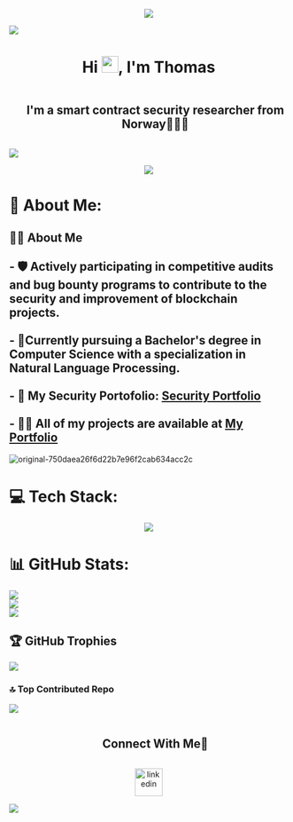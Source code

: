 <!--profile visit count-->
<div align="center">
  
[![](https://visitcount.itsvg.in/api?id=ThomasHeim11&icon=3&color=6)](https://visitcount.itsvg.in)
  
</div>

<!--horizontal divider(gradiant)-->

<img src="https://user-images.githubusercontent.com/73097560/115834477-dbab4500-a447-11eb-908a-139a6edaec5c.gif">

<h1 align="center">Hi <img src="https://raw.githubusercontent.com/MartinHeinz/MartinHeinz/master/wave.gif" width="30px">, I'm Thomas</h1>
<!--h2 without bottom border-->
<div id="user-content-toc">
  <ul align="center">
    <summary><h2 style="display: inline-block">I'm a smart contract security researcher from Norway👨🏻‍💻</h2></summary>
  </ul>
</div>

<!--horizontal divider(gradiant)-->
<img src="https://user-images.githubusercontent.com/73097560/115834477-dbab4500-a447-11eb-908a-139a6edaec5c.gif">


<p align="center">
  <img src="https://github.com/ThomasHeim11/badges/assets/106417552/563d8a3d-58d0-487d-8acb-d0c62283b687"
>
</p>

# 💫 About Me:
## 🙋‍♂️ About Me<br><br>- 🛡️ Actively participating in competitive audits and bug bounty programs to contribute to the security and improvement of blockchain projects.<br><br>- 🌱Currently pursuing a Bachelor's degree in Computer Science with a specialization in Natural Language Processing.<br><br>-  🎊 My Security Portofolio: **[Security Portfolio](https://github.com/ThomasHeim11/Smart-Contract-Security-Portfolio)** <br><br>- 👨‍💻 All of my projects are available at **[My Portfolio](https://thomasheim.netlify.app/)**

![original-750daea26f6d22b7e96f2cab634acc2c](https://github.com/user-attachments/assets/21ba869b-6c99-4998-8ddc-f08b3bf1823b)



# 💻 Tech Stack:

<!--h1 without bottom border-->
<div id="user-content-toc">
  <ul align="center">
  </ul>
</div>
<!--tech stack icons-->
<p align="center">
  <a href="https://skillicons.dev">
    <img src="https://skillicons.dev/icons?i=solidity,js,nodejs,py,react,html,tailwind,nextjs,ipfs,docker,git,github&perline=14" 
  </a> 
  </a>
</p>
<iconify-icon icon="logos:hardhat"></iconify-icon>

# 📊 GitHub Stats:
![](https://github-readme-stats.vercel.app/api?username=ThomasHeim11&theme=algolia&hide_border=false&include_all_commits=true&count_private=true)<br/>
![](https://github-readme-streak-stats.herokuapp.com/?user=ThomasHeim11&theme=algolia&hide_border=false)<br/>
![](https://github-readme-stats.vercel.app/api/top-langs/?username=ThomasHeim11&theme=algolia&hide_border=false&include_all_commits=true&count_private=true&layout=compact)

## 🏆 GitHub Trophies
![](https://github-profile-trophy.vercel.app/?username=ThomasHeim11&theme=tokyonight&no-frame=false&no-bg=false&margin-w=4)

### 🔝 Top Contributed Repo
![](https://github-contributor-stats.vercel.app/api?username=ThomasHeim11&limit=5&theme=algolia&combine_all_yearly_contributions=true)

<!-- Connect with me -->
<!--h2 without bottom border-->
<div id="user-content-toc">
  <ul align="center">
    <summary><h2 style="display: inline-block">Connect With Me🤝</h2></summary>
  </ul>
</div>

<!--icons and links-->
<p align="center">
<a href="https://www.linkedin.com/in/thomas-heim11/" target="blank"><img align="center" src="https://user-images.githubusercontent.com/88904952/234979284-68c11d7f-1acc-4f0c-ac78-044e1037d7b0.png" alt="linkedin" height="50" width="50" /></a>
</p>
  
</div>

<!--horizontal divider(gradiant)-->
<img src="https://user-images.githubusercontent.com/73097560/115834477-dbab4500-a447-11eb-908a-139a6edaec5c.gif">
